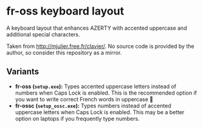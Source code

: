 # fr-oss keyboard layout

A keyboard layout that enhances AZERTY with accented uppercase and additional
special characters.

Taken from <http://mjulier.free.fr/clavier/>. No source code is provided
by the author, so consider this repository as a mirror.

## Variants

- **fr-oss (`setup.exe`):** Types accented uppercase letters instead of numbers when
  Caps Lock is enabled. This is the recommended option if you want
  to write correct French words in uppercase :slightly_smiling_face:
- **fr-ossc (`setup_ossc.exe`):** Types numbers instead of accented uppercase letters when
  Caps Lock is enabled. This may be a better option on laptops if you
  frequently type numbers.

